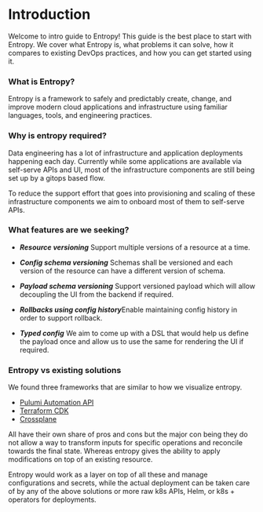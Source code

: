 # Introduction

Welcome to intro guide to Entropy! This guide is the best place to start with Entropy. We cover what Entropy is, what problems it can solve, how it compares to existing DevOps practices, and how you can get started using it.

### What is Entropy?

Entropy is a framework to safely and predictably create, change, and improve modern cloud applications and infrastructure using familiar languages, tools, and engineering practices.

### Why is entropy required?

Data engineering has a lot of infrastructure and application deployments happening each day. Currently while some applications are available via self-serve APIs and UI, most of the infrastructure components are still being set up by a gitops based flow.

To reduce the support effort that goes into provisioning and scaling of these infrastructure components we aim to onboard most of them to self-serve APIs.

### What features are we seeking?

 - ***Resource versioning*** Support multiple versions of a resource at a time.

 - ***Config schema versioning*** Schemas shall be versioned and each version of the resource can have a different version of schema.

- ***Payload schema versioning*** Support versioned payload which will allow decoupling the UI from the backend if required.

- ***Rollbacks using config history***Enable maintaining config history in order to support rollback.

- ***Typed config*** We aim to come up with a DSL that would help us define the payload once and allow us to use the same for rendering the UI if required.

### Entropy vs existing solutions

We found three frameworks that are similar to how we visualize entropy.
 - [Pulumi Automation API](https://www.pulumi.com/docs/guides/automation-api/)
 - [Terraform CDK](https://github.com/hashicorp/terraform-cdk/)
 - [Crossplane](https://crossplane.io/)

All have their own share of pros and cons but the major con being they do not allow a way to transform inputs for specific operations and reconcile towards the final state. Whereas entropy gives the ability to apply modifications on top of an existing resource.

Entropy would work as a layer on top of all these and manage configurations and secrets, while the actual deployment can be taken care of by any of the above solutions or more raw k8s APIs, Helm, or k8s + operators for deployments.
